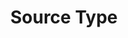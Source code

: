 ---
content-type: "embed-object"
endpoint: "source-types"

title: "Source Type"
description: "Source types define the information needed to configure a data source."
endpoint-url: "/source-types"
version: "4"

object-attributes:
  - name: "report_card"
    type: "report-card"
    description: "The report card object corresponding to the source's `type`. For example: `platform.marketo` or `platform.hubspot`."
---